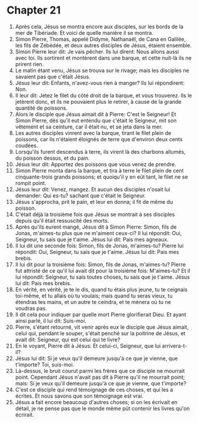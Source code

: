 # Chapter 21

1. Après cela, Jésus se montra encore aux disciples, sur les bords de la mer de Tibériade. Et voici de quelle manière il se montra.
2. Simon Pierre, Thomas, appelé Didyme, Nathanaël, de Cana en Galilée, les fils de Zébédée, et deux autres disciples de Jésus, étaient ensemble.
3. Simon Pierre leur dit: Je vais pêcher. Ils lui dirent: Nous allons aussi avec toi. Ils sortirent et montèrent dans une barque, et cette nuit-là ils ne prirent rien.
4. Le matin étant venu, Jésus se trouva sur le rivage; mais les disciples ne savaient pas que c'était Jésus.
5. Jésus leur dit: Enfants, n'avez-vous rien à manger? Ils lui répondirent: Non.
6. Il leur dit: Jetez le filet du côté droit de la barque, et vous trouverez. Ils le jetèrent donc, et ils ne pouvaient plus le retirer, à cause de la grande quantité de poissons.
7. Alors le disciple que Jésus aimait dit à Pierre: C'est le Seigneur! Et Simon Pierre, dès qu'il eut entendu que c'était le Seigneur, mit son vêtement et sa ceinture, car il était nu, et se jeta dans la mer.
8. Les autres disciples vinrent avec la barque, tirant le filet plein de poissons, car ils n'étaient éloignés de terre que d'environ deux cents coudées.
9. Lorsqu'ils furent descendus à terre, ils virent là des charbons allumés, du poisson dessus, et du pain.
10. Jésus leur dit: Apportez des poissons que vous venez de prendre.
11. Simon Pierre monta dans la barque, et tira à terre le filet plein de cent cinquante-trois grands poissons; et quoiqu'il y en eût tant, le filet ne se rompit point.
12. Jésus leur dit: Venez, mangez. Et aucun des disciples n'osait lui demander: Qui es-tu? sachant que c'était le Seigneur.
13. Jésus s'approcha, prit le pain, et leur en donna; il fit de même du poisson.
14. C'était déjà la troisième fois que Jésus se montrait à ses disciples depuis qu'il était ressuscité des morts.
15. Après qu'ils eurent mangé, Jésus dit à Simon Pierre: Simon, fils de Jonas, m'aimes-tu plus que ne m'aiment ceux-ci? Il lui répondit: Oui, Seigneur, tu sais que je t'aime. Jésus lui dit: Pais mes agneaux.
16. Il lui dit une seconde fois: Simon, fils de Jonas, m'aimes-tu? Pierre lui répondit: Oui, Seigneur, tu sais que je t'aime. Jésus lui dit: Pais mes brebis.
17. Il lui dit pour la troisième fois: Simon, fils de Jonas, m'aimes-tu? Pierre fut attristé de ce qu'il lui avait dit pour la troisième fois: M'aimes-tu? Et il lui répondit: Seigneur, tu sais toutes choses, tu sais que je t'aime. Jésus lui dit: Pais mes brebis.
18. En vérité, en vérité, je te le dis, quand tu étais plus jeune, tu te ceignais toi-même, et tu allais où tu voulais; mais quand tu seras vieux, tu étendras tes mains, et un autre te ceindra, et te mènera où tu ne voudras pas.
19. Il dit cela pour indiquer par quelle mort Pierre glorifierait Dieu. Et ayant ainsi parlé, il lui dit: Suis-moi.
20. Pierre, s'étant retourné, vit venir après eux le disciple que Jésus aimait, celui qui, pendant le souper, s'était penché sur la poitrine de Jésus, et avait dit: Seigneur, qui est celui qui te livre?
21. En le voyant, Pierre dit à Jésus: Et celui-ci, Seigneur, que lui arrivera-t-il?
22. Jésus lui dit: Si je veux qu'il demeure jusqu'à ce que je vienne, que t'importe? Toi, suis-moi.
23. Là-dessus, le bruit courut parmi les frères que ce disciple ne mourrait point. Cependant Jésus n'avait pas dit à Pierre qu'il ne mourrait point; mais: Si je veux qu'il demeure jusqu'à ce que je vienne, que t'importe?
24. C'est ce disciple qui rend témoignage de ces choses, et qui les a écrites. Et nous savons que son témoignage est vrai.
25. Jésus a fait encore beaucoup d'autres choses; si on les écrivait en détail, je ne pense pas que le monde même pût contenir les livres qu'on écrirait.

